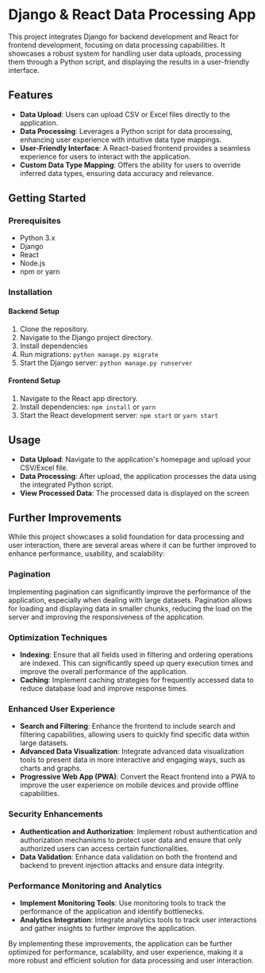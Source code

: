 # Django & React Data Processing App

This project integrates Django for backend development and React for frontend development, focusing on data processing capabilities. It showcases a robust system for handling user data uploads, processing them through a Python script, and displaying the results in a user-friendly interface.

## Features

- **Data Upload**: Users can upload CSV or Excel files directly to the application.
- **Data Processing**: Leverages a Python script for data processing, enhancing user experience with intuitive data type mappings.
- **User-Friendly Interface**: A React-based frontend provides a seamless experience for users to interact with the application.
- **Custom Data Type Mapping**: Offers the ability for users to override inferred data types, ensuring data accuracy and relevance.

## Getting Started

### Prerequisites

- Python 3.x
- Django
- React
- Node.js
- npm or yarn

### Installation

#### Backend Setup

1. Clone the repository.
2. Navigate to the Django project directory.
3. Install dependencies
4. Run migrations: `python manage.py migrate`
5. Start the Django server: `python manage.py runserver`

#### Frontend Setup

1. Navigate to the React app directory.
2. Install dependencies: `npm install` or `yarn`
3. Start the React development server: `npm start` or `yarn start`

## Usage

- **Data Upload**: Navigate to the application's homepage and upload your CSV/Excel file.
- **Data Processing**: After upload, the application processes the data using the integrated Python script.
- **View Processed Data**: The processed data is displayed on the screen

## Further Improvements

While this project showcases a solid foundation for data processing and user interaction, there are several areas where it can be further improved to enhance performance, usability, and scalability:

### Pagination

Implementing pagination can significantly improve the performance of the application, especially when dealing with large datasets. Pagination allows for loading and displaying data in smaller chunks, reducing the load on the server and improving the responsiveness of the application.

### Optimization Techniques

- **Indexing**: Ensure that all fields used in filtering and ordering operations are indexed. This can significantly speed up query execution times and improve the overall performance of the application.
- **Caching**: Implement caching strategies for frequently accessed data to reduce database load and improve response times.


### Enhanced User Experience

- **Search and Filtering**: Enhance the frontend to include search and filtering capabilities, allowing users to quickly find specific data within large datasets.
- **Advanced Data Visualization**: Integrate advanced data visualization tools to present data in more interactive and engaging ways, such as charts and graphs.
- **Progressive Web App (PWA)**: Convert the React frontend into a PWA to improve the user experience on mobile devices and provide offline capabilities.

### Security Enhancements

- **Authentication and Authorization**: Implement robust authentication and authorization mechanisms to protect user data and ensure that only authorized users can access certain functionalities.
- **Data Validation**: Enhance data validation on both the frontend and backend to prevent injection attacks and ensure data integrity.

### Performance Monitoring and Analytics

- **Implement Monitoring Tools**: Use monitoring tools to track the performance of the application and identify bottlenecks.
- **Analytics Integration**: Integrate analytics tools to track user interactions and gather insights to further improve the application.

By implementing these improvements, the application can be further optimized for performance, scalability, and user experience, making it a more robust and efficient solution for data processing and user interaction.

